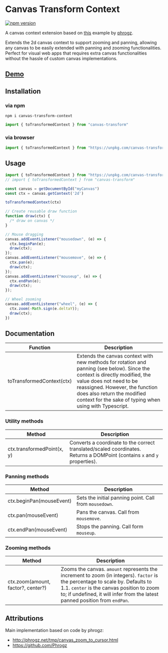 # Canvas Transform Context

[![npm version](https://badge.fury.io/js/canvas-transform-context.svg)](https://badge.fury.io/js/canvas-transform-context)

A canvas context extension based on [this](http://phrogz.net/tmp/canvas_zoom_to_cursor.html) example by [phrogz](https://stackoverflow.com/users/405017/phrogz). 

Extends the 2d canvas context to support zooming and panning, allowing any canvas to be easily extended with panning and zooming functionalities. Perfect for visual web apps that requires extra canvas functionalities without the hassle of custom canvas implementations.

## [Demo](https://poohcom1.github.io/canvas-transform-context/basic/)


## Installation

### via npm
```
npm i canvas-transform-context
```

```javascript
import { toTransformedContext } from "canvas-transform"
```
### via browser
```javascript
import { toTransformedContext } from "https://unpkg.com/canvas-transform-context@0.0.2/dist/index.min.js";
```

## Usage

```javascript
import { toTransformedContext } from "https://unpkg.com/canvas-transform-context@0.0.2/dist/index.min.js"
// import { toTransformedContext } from "canvas-transform"

const canvas = getDocumentById("myCanvas")
const ctx = canvas.getContext('2d')

toTransformedContext(ctx)

// Create reusable draw function
function draw(ctx) {
  /* draw on canvas */
}

// Mouse dragging
canvas.addEventListener("mousedown", (e) => {
  ctx.beginPan(e);
  draw(ctx);
});
canvas.addEventListener("mousemove", (e) => {
  ctx.pan(e);
  draw(ctx);
});
canvas.addEventListener("mouseup", (e) => {
  ctx.endPan(e);
  draw(ctx);
});

// Wheel zooming
canvas.addEventListener("wheel", (e) => {
  ctx.zoom(-Math.sign(e.deltaY));
  draw(ctx);
})
```

## Documentation

| Function | Description |
| -- | -- |
| toTransformedContext(ctx) | Extends the canvas context with new methods for rotation and panning (see below). Since the context is directly modified, the value does not need to be reassigned. However, the function does also return the modified context for the sake of typing when using with Typescript. |

### Utility methods
| Method | Description | 
| -- | -- | 
| ctx.transformedPoint(x, y)| Converts a coordinate to the correct translated/scaled coordinates. Returns a DOMPoint (contains `x` and `y` properties). | 

### Panning methods
| Method | Description |
| -- | -- |
| ctx.beginPan(mouseEvent) | Sets the initial panning point. Call from `mousedown`. |
| ctx.pan(mouseEvent) | Pans the canvas. Call from `mousemove`. |
| ctx.endPan(mouseEvent) | Stops the panning. Call form `mouseup`. |

### Zooming methods
| Method | Description |
| -- | -- |
| ctx.zoom(amount, factor?, center?) | Zooms the canvas. `amount` represents the increment to zoom (in integers). `factor` is the percentage to scale by. Defaults to 1.1. `center` is the canvas position to zoom to; if undefined, it will infer from the latest panned position from `endPan`. |

## Attributions

Main implementation based on code by phrogz:
 - http://phrogz.net/tmp/canvas_zoom_to_cursor.html
 - https://github.com/Phrogz
